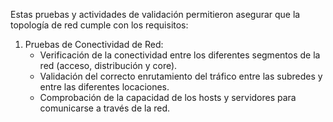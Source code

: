 Estas pruebas y actividades de validación permitieron asegurar que la topología de red cumple con los requisitos:

 1.	Pruebas de Conectividad de Red:
    -	Verificación de la conectividad entre los diferentes segmentos de la red (acceso, distribución y core).
    -	Validación del correcto enrutamiento del tráfico entre las subredes y entre las diferentes locaciones.
    -	Comprobación de la capacidad de los hosts y servidores para comunicarse a través de la red.

